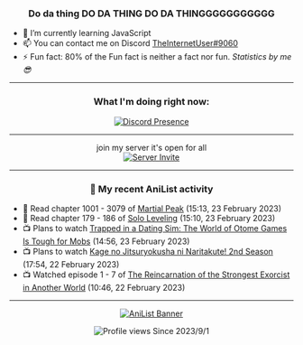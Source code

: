 <div align="center">

### Do da thing DO DA THING DO DA THINGGGGGGGGGGG
</div>

- 🌱 I’m currently learning JavaScript
- 📫 You can contact me on Discord [TheInternetUser#9060](https://discord.com/users/534117072796385300)
- ⚡ Fun fact: 80% of the Fun fact is neither a fact nor fun. _Statistics by me 😎_
<hr>

<div align="center">

### What I'm doing right now:
[![Discord Presence](https://lanyard.cnrad.dev/api/534117072796385300)](https://discord.com/users/534117072796385300)
<hr>

join my server it's open for all <br>
[![Server Invite](https://invidget.switchblade.xyz/bfYgVHxrSs)](https://discord.gg/bfYgVHxrSs)

<hr>
  
### 🌸 My recent AniList activity

</div>

<!-- ANILIST_ACTIVITY:start -->

-   📖 Read chapter 1001 - 3079 of [Martial Peak](https://anilist.co/manga/104494) (15:13, 23 February 2023)
-   📖 Read chapter 179 - 186 of [Solo Leveling](https://anilist.co/manga/105398) (15:10, 23 February 2023)
-   📺 Plans to watch [Trapped in a Dating Sim: The World of Otome Games Is Tough for Mobs](https://anilist.co/anime/142074) (14:56, 23 February 2023)
-   📺 Plans to watch [Kage no Jitsuryokusha ni Naritakute! 2nd Season](https://anilist.co/anime/161964) (17:54, 22 February 2023)
-   📺 Watched episode 1 - 7 of [The Reincarnation of the Strongest Exorcist in Another World](https://anilist.co/anime/144553) (10:46, 22 February 2023)

<!-- ANILIST_ACTIVITY:end -->
<hr>

<div align="center">

[![AniList Banner](https://img.anili.st/User/929966)](https://anilist.co/user/TheInternetUser)

![Profile views](https://gpvc.arturio.dev/TheInternetUse7) Since 2023/9/1

</div>
